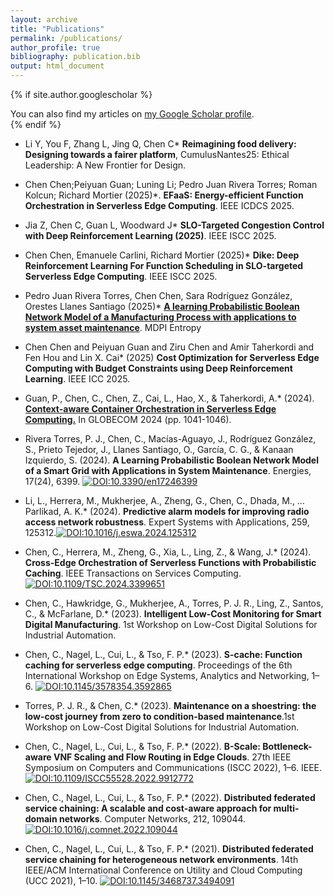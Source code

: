 ```yaml
---
layout: archive
title: "Publications"
permalink: /publications/
author_profile: true
bibliography: publication.bib
output: html_document
---
```


{% if site.author.googlescholar %}
  <div class="wordwrap">You can also find my articles on <a href="{{site.author.googlescholar}}">my Google Scholar profile</a>.</div>
{% endif %}

* Li Y, You F, Zhang L, Jing Q, Chen C* **Reimagining food delivery: Designing towards a fairer platform**, CumulusNantes25: Ethical Leadership: A New Frontier for Design.

* Chen Chen;Peiyuan Guan; Luning Li; Pedro Juan Rivera Torres; Roman Kolcun; Richard Mortier (2025)*. **EFaaS: Energy-efficient Function Orchestration in Serverless Edge Computing**. IEEE ICDCS 2025.

* Jia Z, Chen C, Guan L, Woodward J* **SLO-Targeted Congestion Control with Deep Reinforcement Learning (2025)**. IEEE ISCC 2025.

* Chen Chen, Emanuele Carlini, Richard Mortier (2025)*  **Dike: Deep Reinforcement Learning For Function Scheduling in SLO-targeted Serverless Edge Computing**. IEEE ISCC 2025.

* Pedro Juan Rivera Torres, Chen Chen, Sara Rodríguez González, Orestes Llanes Santiago (2025)* **[A learning Probabilistic Boolean Network Model of a Manufacturing Process with applications to system asset maintenance](https://www.mdpi.com/1099-4300/27/5/463)**. MDPI Entropy

* Chen Chen and Peiyuan Guan and Ziru Chen and Amir Taherkordi and Fen Hou and Lin X. Cai* (2025) **Cost Optimization for Serverless Edge Computing with Budget Constraints using Deep Reinforcement Learning**. IEEE ICC 2025.

* Guan, P., Chen, C., Chen, Z., Cai, L., Hao, X., & Taherkordi, A.* (2024). **[Context-aware Container Orchestration in Serverless Edge Computing.](https://ieeexplore.ieee.org/document/10901781)** In GLOBECOM 2024 (pp. 1041-1046).

* Rivera Torres, P. J., Chen, C., Macías-Aguayo, J., Rodríguez González, S., Prieto Tejedor, J., Llanes Santiago, O., García, C. G., & Kanaan Izquierdo, S. (2024). **A Learning Probabilistic Boolean Network Model of a Smart Grid with Applications in System Maintenance**. Energies, 17(24), 6399. [![DOI:10.3390/en17246399](https://zenodo.org/badge/DOI/10.3390/en17246399.svg)](https://doi.org/10.3390/en17246399)

* Li, L., Herrera, M., Mukherjee, A., Zheng, G., Chen, C., Dhada, M., … Parlikad, A. K.* (2024).  **Predictive alarm models for improving radio access network robustness**. Expert Systems with Applications, 259, 125312.[![DOI:10.1016/j.eswa.2024.125312](https://zenodo.org/badge/DOI/10.1016/j.eswa.2024.125312.svg)](https://doi.org/10.1016/j.eswa.2024.125312)

* Chen, C., Herrera, M., Zheng, G., Xia, L., Ling, Z., & Wang, J.*  (2024). **Cross-Edge Orchestration of Serverless Functions with Probabilistic Caching**. IEEE Transactions on Services Computing. [![DOI:10.1109/TSC.2024.3399651](https://zenodo.org/badge/DOI/10.1109/TSC.2024.3399651.svg)](https://doi.org/10.1109/TSC.2024.3399651)

* Chen, C., Hawkridge, G., Mukherjee, A., Torres, P. J. R., Ling, Z., Santos, C., & McFarlane, D.*  (2023). **Intelligent Low-Cost Monitoring for Smart Digital Manufacturing**. 1st Workshop on Low-Cost Digital Solutions for Industrial Automation.

* Chen, C., Nagel, L., Cui, L., & Tso, F. P.*  (2023). **S-cache: Function caching for serverless edge computing**. Proceedings of the 6th International Workshop on Edge Systems, Analytics and Networking, 1–6. [![DOI:10.1145/3578354.3592865](https://zenodo.org/badge/DOI/10.1145/3578354.3592865.svg)](https://doi.org/10.1145/3578354.3592865)

* Torres, P. J. R., & Chen, C.*  (2023). **Maintenance on a shoestring: the low-cost journey from zero to condition-based maintenance**.1st Workshop on Low-Cost Digital Solutions for Industrial Automation.

* Chen, C., Nagel, L., Cui, L., & Tso, F. P.*  (2022). **B-Scale: Bottleneck-aware VNF Scaling and Flow Routing in Edge Clouds**. 27th IEEE Symposium on Computers and Communications (ISCC 2022), 1–6. IEEE. [![DOI:10.1109/ISCC55528.2022.9912772](https://zenodo.org/badge/DOI/10.1109/ISCC55528.2022.9912772.svg)](https://doi.org/10.1109/ISCC55528.2022.9912772)

* Chen, C., Nagel, L., Cui, L., & Tso, F. P.*  (2022). **Distributed federated service chaining: A scalable and cost-aware approach for multi-domain networks**. Computer Networks, 212, 109044. [![DOI:10.1016/j.comnet.2022.109044](https://zenodo.org/badge/DOI/10.1016/j.comnet.2022.109044.svg)](https://doi.org/10.1016/j.comnet.2022.109044)

* Chen, C., Nagel, L., Cui, L., & Tso, F. P.*  (2021). **Distributed federated service chaining for heterogeneous network environments**. 14th IEEE/ACM International Conference on Utility and Cloud Computing (UCC 2021), 1–10. [![DOI:10.1145/3468737.3494091](https://zenodo.org/badge/DOI/10.1145/3468737.3494091.svg)](https://doi.org/10.1145/3468737.3494091)